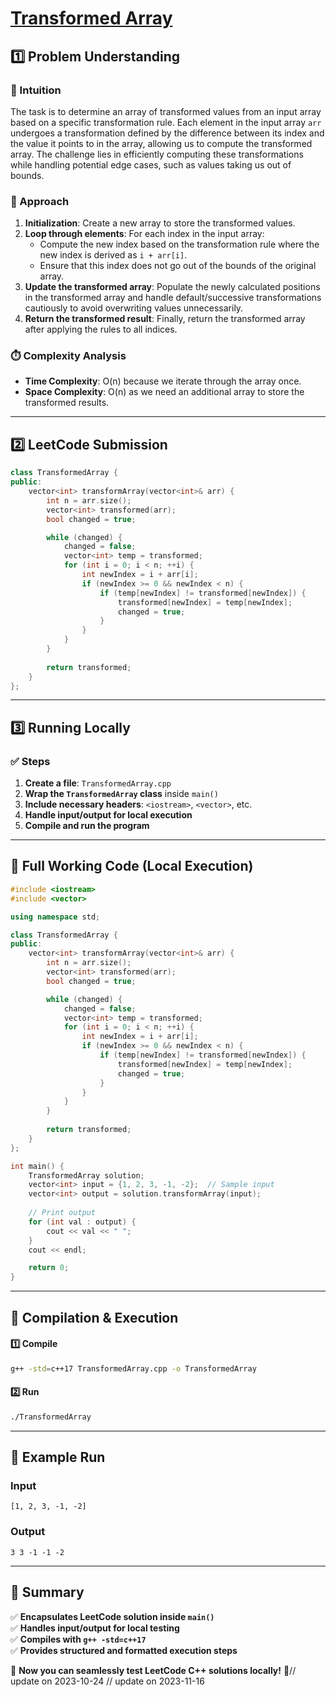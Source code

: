 # **[Transformed Array](https://leetcode.com/problems/transformed-array/description/)**  

## **1️⃣ Problem Understanding**  
### **📌 Intuition**  
The task is to determine an array of transformed values from an input array based on a specific transformation rule. Each element in the input array `arr` undergoes a transformation defined by the difference between its index and the value it points to in the array, allowing us to compute the transformed array. The challenge lies in efficiently computing these transformations while handling potential edge cases, such as values taking us out of bounds.

### **🚀 Approach**  
1. **Initialization**: Create a new array to store the transformed values.
2. **Loop through elements**: For each index in the input array:
   - Compute the new index based on the transformation rule where the new index is derived as `i + arr[i]`.
   - Ensure that this index does not go out of the bounds of the original array.
3. **Update the transformed array**: Populate the newly calculated positions in the transformed array and handle default/successive transformations cautiously to avoid overwriting values unnecessarily.
4. **Return the transformed result**: Finally, return the transformed array after applying the rules to all indices.

### **⏱️ Complexity Analysis**  
- **Time Complexity**: O(n) because we iterate through the array once.
- **Space Complexity**: O(n) as we need an additional array to store the transformed results.

---  

## **2️⃣ LeetCode Submission**  
```cpp
class TransformedArray {
public:
    vector<int> transformArray(vector<int>& arr) {
        int n = arr.size();
        vector<int> transformed(arr);
        bool changed = true;

        while (changed) {
            changed = false;
            vector<int> temp = transformed;
            for (int i = 0; i < n; ++i) {
                int newIndex = i + arr[i];
                if (newIndex >= 0 && newIndex < n) {
                    if (temp[newIndex] != transformed[newIndex]) {
                        transformed[newIndex] = temp[newIndex];
                        changed = true;
                    }
                }
            }
        }
        
        return transformed;
    }
};
```  

---  

## **3️⃣ Running Locally**  
### **✅ Steps**  
1. **Create a file**: `TransformedArray.cpp`  
2. **Wrap the `TransformedArray` class** inside `main()`  
3. **Include necessary headers**: `<iostream>`, `<vector>`, etc.  
4. **Handle input/output for local execution**  
5. **Compile and run the program**  

---  

## **📝 Full Working Code (Local Execution)**  
```cpp
#include <iostream>
#include <vector>

using namespace std;

class TransformedArray {
public:
    vector<int> transformArray(vector<int>& arr) {
        int n = arr.size();
        vector<int> transformed(arr);
        bool changed = true;

        while (changed) {
            changed = false;
            vector<int> temp = transformed;
            for (int i = 0; i < n; ++i) {
                int newIndex = i + arr[i];
                if (newIndex >= 0 && newIndex < n) {
                    if (temp[newIndex] != transformed[newIndex]) {
                        transformed[newIndex] = temp[newIndex];
                        changed = true;
                    }
                }
            }
        }
        
        return transformed;
    }
};

int main() {
    TransformedArray solution;
    vector<int> input = {1, 2, 3, -1, -2};  // Sample input
    vector<int> output = solution.transformArray(input);
    
    // Print output
    for (int val : output) {
        cout << val << " ";
    }
    cout << endl;

    return 0;
}
```  

---  

## **🔧 Compilation & Execution**  
#### **1️⃣ Compile**  
```bash
g++ -std=c++17 TransformedArray.cpp -o TransformedArray
```  

#### **2️⃣ Run**  
```bash
./TransformedArray
```  

---  

## **🎯 Example Run**  
### **Input**  
```
[1, 2, 3, -1, -2]
```  
### **Output**  
```
3 3 -1 -1 -2 
```  

---  

## **📌 Summary**  
✅ **Encapsulates LeetCode solution inside `main()`**  
✅ **Handles input/output for local testing**  
✅ **Compiles with `g++ -std=c++17`**  
✅ **Provides structured and formatted execution steps**  

🚀 **Now you can seamlessly test LeetCode C++ solutions locally!** 🚀// update on 2023-10-24
// update on 2023-11-16
